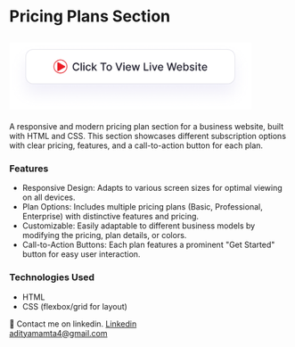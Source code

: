# Pricing Plans Section

## <a href="https://adityamamta.github.io/pricing-plans-section/"><img src="img/readme-btn.png" alt="Click to view live website" height="120"></a>
A responsive and modern pricing plan section for a business website, built with HTML and CSS. This section showcases different subscription options with clear pricing, features, and a call-to-action button for each plan.

### Features
- Responsive Design: Adapts to various screen sizes for optimal viewing on all devices.
- Plan Options: Includes multiple pricing plans (Basic, Professional, Enterprise) with distinctive features and pricing.
- Customizable: Easily adaptable to different business models by modifying the pricing, plan details, or colors.
- Call-to-Action Buttons: Each plan features a prominent "Get Started" button for easy user interaction.
### Technologies Used
- HTML
- CSS (flexbox/grid for layout)

💼 Contact me on linkedin. [Linkedin](https://www.linkedin.com/in/adityamamta/) <br>
adityamamta4@gmail.com

<!-- ![preview img](image/card-hover-effect-mockup.png) -->
